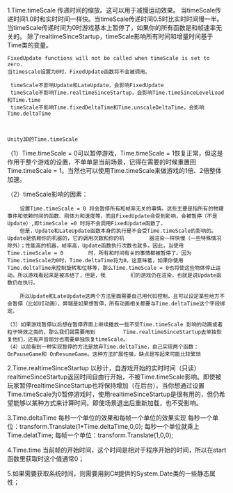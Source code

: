 1.Time.timeScale
    传递时间的缩放。这可以用于减慢运动效果。
        当timeScale传递时间1.0时和实时时间一样快。当timeScale传递时间0.5时比实时时间慢一半。
	当timeScale传递时间为0时游戏基本上暂停了，如果你的所有函数是和帧速率无关的。
    除了realtimeSinceStartup，timeScale影响所有时间和增量时间基于Time类的变量。

    FixedUpdate functions will not be called when timeScale is set to zero.
    当timescale设置为0时，FixedUpdate函数将不会被调用。

     timeScale不影响Update和LateUpdate，会影响FixedUpdate
     timeScale不影响Time.realtimeSinceStartup，会影响Time.timeSinceLevelLoad和Time.time
     timeScale不影响Time.fixedDeltaTime和Time.unscaleDeltaTime，会影响Time.deltaTime
 
  

    Unity3D的Time.timeScale
   （1）Time.timeScale = 0可以暂停游戏，Time.timeScale = 1恢复正常，但这是作用于整个游戏的设置，不单单是当前场景，记得在需要的时候重置回Time.timeScale = 1。当然也可以使用Time.timeScale来做游戏的1倍、2倍整体加速。

   （2）timeScale影响的因素：

        设置Time.timeScale = 0 将会暂停所有和帧率无关的事情。这些主要是指所有的物理事件和依赖时间的函数、刚体力和速度等，而且FixedUpdate会受到影响，会被暂停（不是Update）,即timeScale =0 时将不会调用FixedUpdate函数了。
        但是，Update和LateUpdate函数本身的执行是不会受Time.timeScale的影响的。Update是依赖你的机器的，它的调用次数和你的机        器渲染一样快慢（一些特殊情况除外）；性能高的机器，帧率高，Update函数执行次数也就多。因此，当使用Time.timeScale = 0        时，所有和时间有关的事情都被暂停了。因为Time.timeScale为0时，Time.deltaTime将为0。这意味着，如果你使用        Time.deltaTime来控制旋转和位移等，那么Time.timeScale = 0也将使这些物体停止运动。所以游戏看起来是被冻结了，但是，我        们的游戏仍在渲染，也就是说Update函数仍在执行。

        所以Update和LateUpdate这两个方法里面需要自己用代码控制，且可以设定某些地方不会暂停（比如UI动画），弊端是如果想暂停，所有动画相关都要与Time.deltaTime这个字段绑定。

    （3）如果游戏暂停以后想在暂停界面上继续播放一些不受Time.timeScale 影响的动画或者粒子特效之类的，那么我们就需要用到         Time.realtimeSinceStartup去单独恢复他们，还有声音部分也需要单独恢复timeScale。
    （4）以前看到一种实现暂停的方法是放弃Time.deltaTime，自己实现两个函数：OnPauseGame和 OnResumeGame。这种方法扩展性强，缺点是写起来可能比较繁琐

2.Time.realtimeSinceStartup
    以秒计，自游戏开始的实时时间（只读）
	realtimeSinceStartup返回时间自由行开始，不被Time.timeScale影响。即使被玩家暂停realtimeSinceStartup也将保持增加（在后台）。当你想通过设置Time.timeScale为0暂停游戏时，使用realtimeSinceStartup是很有用的，但仍希望能够以某种方式来计算时间。即使场景退出后重新加载，也不受影响。

3.Time.deltaTime
    每秒一个单位的效果和每帧一个单位的效果实现
    每秒一个单位：transform.Translate(1*Time.deltaTime,0,0);
                  每秒一个单位就乘上 Time.delatTime;
    每帧一个单位：transform.Translate(1,0,0);
    
4.Time.time 当前帧的开始时间，这个时间是相对于程序开始的时间，所以在start函数里获取时这个值通常0；

5.如果需要获取系统时间，则需要用到C#提供的System.Date类的一些静态属性；

